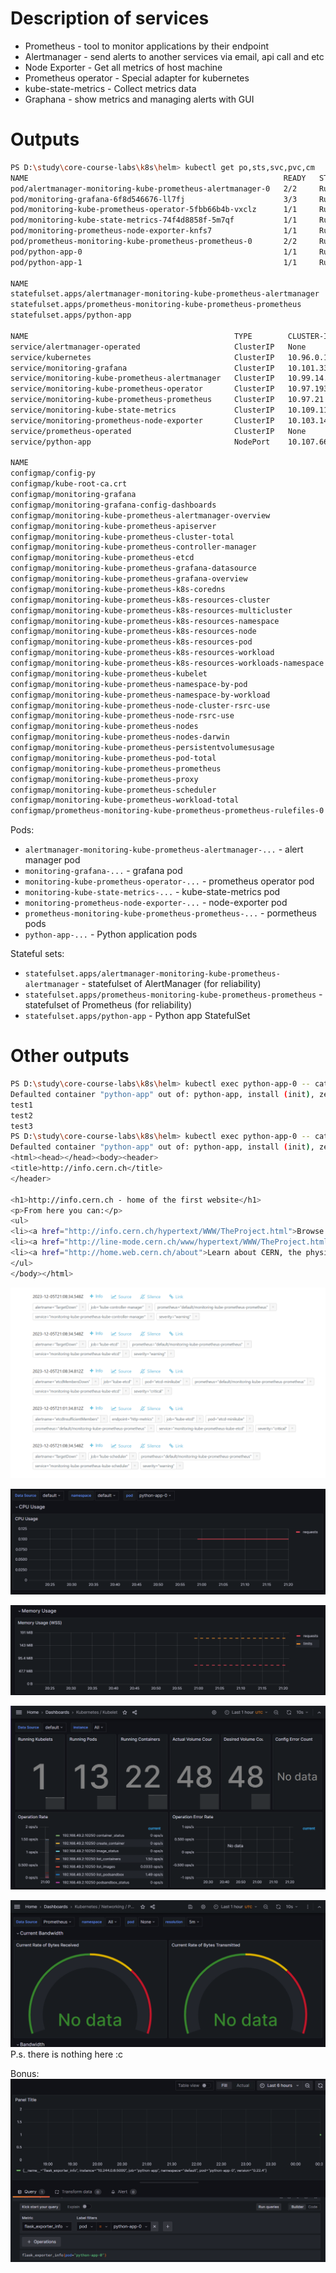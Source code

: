 # Description of services

- Prometheus - tool to monitor applications by their endpoint
- Alertmanager - send alerts to another services via email, api call and etc
- Node Exporter - Get all metrics of host machine
- Prometheus operator - Special adapter for kubernetes
- kube-state-metrics - Collect metrics data
- Graphana - show metrics and managing alerts with GUI

# Outputs

```bash
PS D:\study\core-course-labs\k8s\helm> kubectl get po,sts,svc,pvc,cm
NAME                                                         READY   STATUS    RESTARTS       AGE
pod/alertmanager-monitoring-kube-prometheus-alertmanager-0   2/2     Running   0              3m1s
pod/monitoring-grafana-6f8d546676-ll7fj                      3/3     Running   1 (102s ago)   3m37s
pod/monitoring-kube-prometheus-operator-5fbb66b4b-vxclz      1/1     Running   0              3m37s
pod/monitoring-kube-state-metrics-74f4d8858f-5m7qf           1/1     Running   0              3m37s
pod/monitoring-prometheus-node-exporter-knfs7                1/1     Running   0              3m37s
pod/prometheus-monitoring-kube-prometheus-prometheus-0       2/2     Running   0              3m
pod/python-app-0                                             1/1     Running   0              4m57s
pod/python-app-1                                             1/1     Running   0              4m57s

NAME                                                                    READY   AGE
statefulset.apps/alertmanager-monitoring-kube-prometheus-alertmanager   1/1     3m1s
statefulset.apps/prometheus-monitoring-kube-prometheus-prometheus       1/1     3m
statefulset.apps/python-app                                             2/2     4m57s

NAME                                              TYPE        CLUSTER-IP       EXTERNAL-IP   PORT(S)                      AGE
service/alertmanager-operated                     ClusterIP   None             <none>        9093/TCP,9094/TCP,9094/UDP   3m1s
service/kubernetes                                ClusterIP   10.96.0.1        <none>        443/TCP                      15m
service/monitoring-grafana                        ClusterIP   10.101.33.182    <none>        80/TCP                       3m37s
service/monitoring-kube-prometheus-alertmanager   ClusterIP   10.99.14.221     <none>        9093/TCP,8080/TCP            3m37s
service/monitoring-kube-prometheus-operator       ClusterIP   10.97.193.185    <none>        443/TCP                      3m37s
service/monitoring-kube-prometheus-prometheus     ClusterIP   10.97.21.243     <none>        9090/TCP,8080/TCP            3m37s
service/monitoring-kube-state-metrics             ClusterIP   10.109.118.139   <none>        8080/TCP                     3m37s
service/monitoring-prometheus-node-exporter       ClusterIP   10.103.140.42    <none>        9100/TCP                     3m37s
service/prometheus-operated                       ClusterIP   None             <none>        9090/TCP                     3m
service/python-app                                NodePort    10.107.66.98     <none>        5000:31569/TCP               4m57s

NAME                                                                     DATA   AGE
configmap/config-py                                                      2      4m57s
configmap/kube-root-ca.crt                                               1      15m
configmap/monitoring-grafana                                             1      3m37s
configmap/monitoring-grafana-config-dashboards                           1      3m37s
configmap/monitoring-kube-prometheus-alertmanager-overview               1      3m37s
configmap/monitoring-kube-prometheus-apiserver                           1      3m37s
configmap/monitoring-kube-prometheus-cluster-total                       1      3m37s
configmap/monitoring-kube-prometheus-controller-manager                  1      3m37s
configmap/monitoring-kube-prometheus-etcd                                1      3m37s
configmap/monitoring-kube-prometheus-grafana-datasource                  1      3m37s
configmap/monitoring-kube-prometheus-grafana-overview                    1      3m37s
configmap/monitoring-kube-prometheus-k8s-coredns                         1      3m37s
configmap/monitoring-kube-prometheus-k8s-resources-cluster               1      3m37s
configmap/monitoring-kube-prometheus-k8s-resources-multicluster          1      3m37s
configmap/monitoring-kube-prometheus-k8s-resources-namespace             1      3m37s
configmap/monitoring-kube-prometheus-k8s-resources-node                  1      3m37s
configmap/monitoring-kube-prometheus-k8s-resources-pod                   1      3m37s
configmap/monitoring-kube-prometheus-k8s-resources-workload              1      3m37s
configmap/monitoring-kube-prometheus-k8s-resources-workloads-namespace   1      3m37s
configmap/monitoring-kube-prometheus-kubelet                             1      3m37s
configmap/monitoring-kube-prometheus-namespace-by-pod                    1      3m37s
configmap/monitoring-kube-prometheus-namespace-by-workload               1      3m37s
configmap/monitoring-kube-prometheus-node-cluster-rsrc-use               1      3m37s
configmap/monitoring-kube-prometheus-node-rsrc-use                       1      3m37s
configmap/monitoring-kube-prometheus-nodes                               1      3m37s
configmap/monitoring-kube-prometheus-nodes-darwin                        1      3m37s
configmap/monitoring-kube-prometheus-persistentvolumesusage              1      3m37s
configmap/monitoring-kube-prometheus-pod-total                           1      3m37s
configmap/monitoring-kube-prometheus-prometheus                          1      3m37s
configmap/monitoring-kube-prometheus-proxy                               1      3m37s
configmap/monitoring-kube-prometheus-scheduler                           1      3m37s
configmap/monitoring-kube-prometheus-workload-total                      1      3m37s
configmap/prometheus-monitoring-kube-prometheus-prometheus-rulefiles-0   34     3m1s
```

Pods:

- `alertmanager-monitoring-kube-prometheus-alertmanager-...` - alert manager pod
- `monitoring-grafana-...` - grafana pod
- `monitoring-kube-prometheus-operator-...` - prometheus operator pod
- `monitoring-kube-state-metrics-...` - kube-state-metrics pod
- `monitoring-prometheus-node-exporter-...` - node-exporter pod
- `prometheus-monitoring-kube-prometheus-prometheus-...` - pormetheus pods
- `python-app-...` - Python application pods

Stateful sets:

- `statefulset.apps/alertmanager-monitoring-kube-prometheus-alertmanager` - statefulset of AlertManager (for reliability)
- `statefulset.apps/prometheus-monitoring-kube-prometheus-prometheus` - statefulset of Prometheus (for reliability)
- `statefulset.apps/python-app` - Python app StatefulSet

# Other outputs

```bash
PS D:\study\core-course-labs\k8s\helm> kubectl exec python-app-0 -- cat /init_data/file
Defaulted container "python-app" out of: python-app, install (init), zero (init), first (init), second (init), third (init)
test1
test2
test3
PS D:\study\core-course-labs\k8s\helm> kubectl exec python-app-0 -- cat /init_data/index.html
Defaulted container "python-app" out of: python-app, install (init), zero (init), first (init), second (init), third (init)
<html><head></head><body><header>
<title>http://info.cern.ch</title>
</header>

<h1>http://info.cern.ch - home of the first website</h1>
<p>From here you can:</p>
<ul>
<li><a href="http://info.cern.ch/hypertext/WWW/TheProject.html">Browse the first website</a></li>
<li><a href="http://line-mode.cern.ch/www/hypertext/WWW/TheProject.html">Browse the first website using the line-mode browser simulator</a></li><li><a href="http://home.web.cern.ch/topics/birth-web">Learn about the birth of the web</a></li>
<li><a href="http://home.web.cern.ch/about">Learn about CERN, the physics laboratory where the web was born</a></li>
</ul>
</body></html>
```

![Alerts list](img/alerts.png)

![CPU Python](img/cpu-python.png)

![Python memory](img/memory-python.png)

![Kubelet list](img/kubelet.png)

![network](img/network.png)
P.s. there is nothing here :c

Bonus:
![metrics bonus](img/metrics.png)
